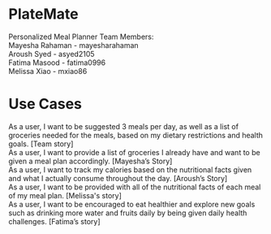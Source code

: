 # PlateMate
Personalized Meal Planner
Team Members: <br>
Mayesha Rahaman - mayesharahaman <br>
Aroush Syed - asyed2105 <br>
Fatima Masood - fatima0996 <br>
Melissa Xiao - mxiao86

# Use Cases 
As a user, I want to be suggested 3 meals per day, as well as a list of groceries needed for the meals, based on my dietary restrictions and health goals. [Team story] <br>
As a user, I want to provide a list of groceries I already have and want to be given a meal plan accordingly. [Mayesha’s Story] <br>
As a user, I want to track my calories based on the nutritional facts given and what I actually consume throughout the day. [Aroush’s Story] <br>
As a user, I want to be provided with all of the nutritional facts of each meal of my meal plan. [Melissa's story] <br>
As a user, I want to be encouraged to eat healthier and explore new goals such as drinking more water and fruits daily by being given daily health challenges. [Fatima’s story]
